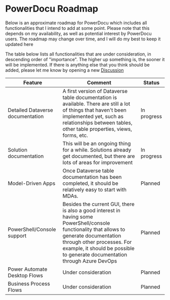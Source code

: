 # PowerDocu Roadmap

Below is an approximate roadmap for PowerDocu which includes all functionalities that I intend to add at some point. Please note that this depends on my availability, as well as potential interest by PowerDocu users. The roadmap may change over time, and I will do my best to keep it updated here

The table below lists all functionalities that are under consideration, in descending order of "importance". The higher up something is, the sooner it will be implemented. If there is anything else that you think should be added, please let me know by opening a new [Discussion](https://github.com/modery/PowerDocu/discussions)

| Feature | Comment | Status |
| ------- | ------- | ------ |
| Detailed Dataverse documentation | A first version of Dataverse table documentation is available. There are still a lot of things that haven't been implemented yet, such as relationships between tables, other table properties, views, forms, etc. | In progress |
| Solution documentation | This will be an ongoing thing for a while. Solutions already get documented, but there are lots of areas for improvement | In progress |
| Model-Driven Apps | Once Dataverse table documentation has been completed, it should be relatively easy to start with MDAs. | Planned |
| PowerShell/Console support | Besides the current GUI, there is also a good interest in having some PowerShell/console functionality that allows to generate documentation through other processes. For example, it should be possible to generate documentation through Azure DevOps | Planned |
| Power Automate Desktop Flows | Under consideration | Planned |
| Business Process Flows | Under consideration | Planned |